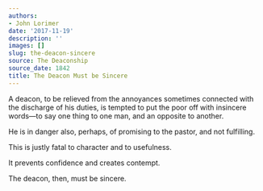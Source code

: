 ```yaml
---
authors:
- John Lorimer
date: '2017-11-19'
description: ''
images: []
slug: the-deacon-sincere
source: The Deaconship
source_date: 1842
title: The Deacon Must be Sincere
---
```


A deacon, to be relieved from the annoyances sometimes connected with the discharge of his duties, is tempted to put the poor off with insincere words—to say one thing to one man, and an opposite to another.

He is in danger also, perhaps, of promising to the pastor, and not fulfilling.

This is justly fatal to character and to usefulness.

It prevents confidence and creates contempt.

The deacon, then, must be sincere.